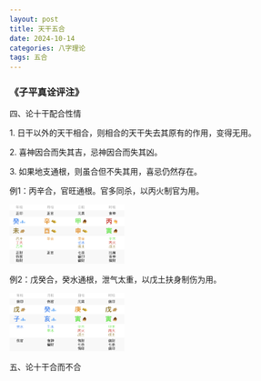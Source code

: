 ```yaml
---
layout: post
title: 天干五合
date: 2024-10-14
categories: 八字理论
tags: 五合
---
```


### 《子平真诠评注》

四、论十干配合性情

1\. 日干以外的天干相合，则相合的天干失去其原有的作用，变得无用。

2\. 喜神因合而失其吉，忌神因合而失其凶。

3\. 如果地支通根，则虽合但不失其用，喜忌仍然存在。

例1：丙辛合，官旺通根。官多同杀，以丙火制官为用。

<img src="/images/bazi-lilun/tianganwuhe-1.png" width="40%">

例2：戊癸合，癸水通根，泄气太重，以戊土扶身制伤为用。

<img src="/images/bazi-lilun/tianganwuhe-2.png" width="40%">


五、论十干合而不合
